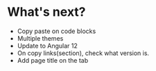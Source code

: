 # What's next?

-   Copy paste on code blocks
-   Multiple themes
-   Update to Angular 12
-   On copy links(section), check what version is.
-   Add page title on the tab
